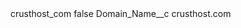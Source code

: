 <?xml version="1.0" encoding="UTF-8"?>
<CustomMetadata xmlns="http://soap.sforce.com/2006/04/metadata" xmlns:xsi="http://www.w3.org/2001/XMLSchema-instance" xmlns:xsd="http://www.w3.org/2001/XMLSchema">
    <label>crusthost_com</label>
    <protected>false</protected>
    <values>
        <field>Domain_Name__c</field>
        <value xsi:type="xsd:string">crusthost.com</value>
    </values>
</CustomMetadata>
